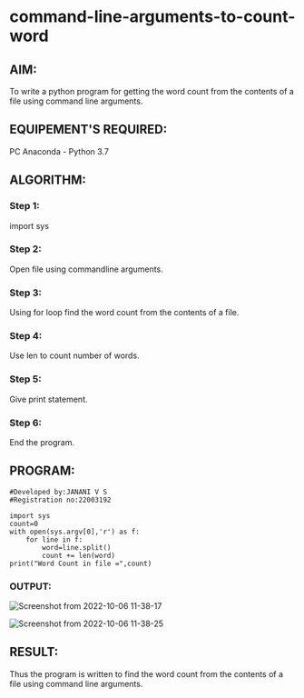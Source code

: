# command-line-arguments-to-count-word
## AIM:
To write a python program for getting the word count from the contents of a file using command line arguments.
## EQUIPEMENT'S REQUIRED: 
PC
Anaconda - Python 3.7
## ALGORITHM: 
### Step 1:
import sys

### Step 2: 
Open file using commandline arguments.
 
### Step 3: 
Using for loop find the word count from the contents of a file.

### Step 4:
Use len to count number of words.

### Step 5: 
Give print statement.
### Step 6: 
End the program.

## PROGRAM:
```
#Developed by:JANANI V S
#Registration no:22003192

import sys
count=0
with open(sys.argv[0],'r') as f:
    for line in f:
        word=line.split()
        count += len(word)
print("Word Count in file =",count)
```


### OUTPUT:
![Screenshot from 2022-10-06 11-38-17](https://user-images.githubusercontent.com/113497333/194227481-968ed892-4128-4f37-bbd4-ca236a320d5d.png)

![Screenshot from 2022-10-06 11-38-25](https://user-images.githubusercontent.com/113497333/194227534-3cb4347d-388f-4900-a497-3d02aa241673.png)






## RESULT:
Thus the program is written to find the word count from the contents of a file using command line arguments.
